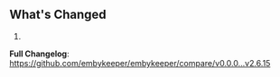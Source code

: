 ## What's Changed

1.

**Full Changelog**: https://github.com/embykeeper/embykeeper/compare/v0.0.0...v2.6.15
